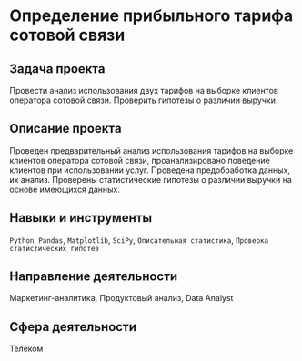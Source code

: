 # Определение прибыльного тарифа сотовой связи
## Задача проекта
Провести анализ использования двух тарифов на выборке клиентов оператора сотовой связи. Проверить гипотезы о различии выручки.

## Описание проекта
Проведен предварительный анализ использования тарифов на выборке клиентов оператора сотовой связи,
проанализировано поведение клиентов при использовании услуг. Проведена предобработка
данных, их анализ. Проверены статистические гипотезы о различии выручки на основе имеющихся данных.

## Навыки и инструменты
`Python`, `Pandas`, `Matplotlib`, `SciPy`, `Описательная статистика`, `Проверка статистических гипотез`

## Направление деятельности
Маркетинг-аналитика, Продуктовый анализ, Data Analyst

## Сфера деятельности
Телеком
